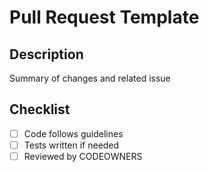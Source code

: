 # Pull Request Template

## Description

Summary of changes and related issue

## Checklist

- [ ] Code follows guidelines
- [ ] Tests written if needed
- [ ] Reviewed by CODEOWNERS
